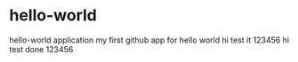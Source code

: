# hello-world
hello-world application
my first github app for hello world
hi test it 123456
hi test done 123456
